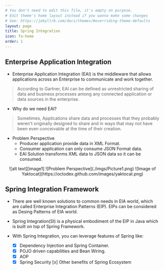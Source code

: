 ```yaml
---
# You don't need to edit this file, it's empty on purpose.
# Edit theme's home layout instead if you wanna make some changes
# See: https://jekyllrb.com/docs/themes/#overriding-theme-defaults
layout: page
title: Spring Integration
icon: fa-home
order: 1
---
```


## Enterprise Application Integration

- Enterprise Application Integration (EAI) is the middleware that allows applications across an Enterprise to communicate and work together.
> According to Gartner, EAI can be defined as unrestricted sharing of data and business processes among any connected application or data sources in the enterprise.

- Why do we need EAI?
> Sometimes, Applications share data and processes that they probably weren't originally designed to share and in ways that may not have been even conceivable at the time of their creation.
	
- Problem Perspective
	- Producer application provide data in XML Format.
	- Consumer application can only consume JSON Format data.
	- EAI Solution transforms XML data to JSON data so it can be consumed.
	
[image1]: ./imgs/Picture1.png "Problem Perspective"
<div align="center">
![alt text][image1]
![Problem Perspective](./imgs/Picture1.png)
![Image of Yaktocat](https://octodex.github.com/images/yaktocat.png)
</div>



## Spring Integration Framework

- There are well known solutions to common needs in EIA world, which are called Enterprise Integration Patterns (EIP). EIPs can be considered as Desing Patterns of EIA world.

- Spring Integration(SI) is a physical embodiment of the EIP in Java which is built on top of Spring Framework.

- With Spring Integration, you can leverage features of Spring like:
	- [x] Dependency Injection and Spring Container.
	- [x] POJO driven capabilities and Bean Wiring.
	- [x] AOP
	-[x] Spring Security
	[x] Other benefits of Spring Ecosystem
